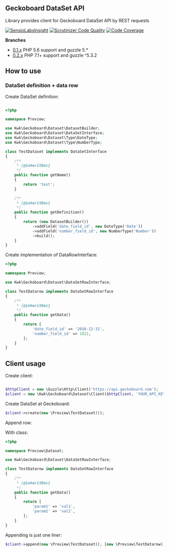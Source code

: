 Geckoboard DataSet API
----------------------

Library provides client for Geckoboard DataSet API by REST requests

[![SensioLabsInsight](https://insight.sensiolabs.com/projects/bdaace9a-a9e6-4667-a892-092db9d14663/mini.png)](https://insight.sensiolabs.com/projects/bdaace9a-a9e6-4667-a892-092db9d14663) [![Scrutinizer Code Quality](https://scrutinizer-ci.com/g/gkawka/geckoboard-dataset-api/badges/quality-score.png?b=master)](https://scrutinizer-ci.com/g/gkawka/geckoboard-dataset-api/?branch=master) [![Code Coverage](https://scrutinizer-ci.com/g/gkawka/geckoboard-dataset-api/badges/coverage.png?b=master)](https://scrutinizer-ci.com/g/gkawka/geckoboard-dataset-api/?branch=master)

**Branches**
- [0.1.x](https://github.com/gkawka/geckoboard-dataset-api/tree/0.1.x-dev) PHP 5.6 support and guzzle 5.*
- [0.2.x](https://github.com/gkawka/geckoboard-dataset-api/tree/0.2.x-dev) PHP 7.1+ support and guzzle ^5.3.2


How to use
---

### DataSet definition + data row

Create DataSet definition:

```php

<?php

namespace Preview;

use Kwk\Geckoboard\Dataset\DatasetBuilder;
use Kwk\Geckoboard\Dataset\DataSetInterface;
use Kwk\Geckoboard\Dataset\Type\DateType;
use Kwk\Geckoboard\Dataset\Type\NumberType;

class TestDataset implements DataSetInterface
{
    /**
     * {@inheritDoc}
     */
    public function getName()
    {
        return 'test';
    }

    /**
     * {@inheritDoc}
     */
    public function getDefinition()
    {
        return (new DatasetBuilder())
            ->addField('date_field_id', new DateType('Date'))
            ->addField('number_field_id', new NumberType('Number'))
            ->build();
    }
}
```

Create implementation of DataRowInterface:

```php
<?php

namespace Preview;

use Kwk\Geckoboard\Dataset\DataSetRowInterface;

class TestDatarow implements DataSetRowInterface
{
    /**
     * {@inheritDoc}
     */
    public function getData()
    {
        return [
            'date_field_id' => '2016-12-31',
            'number_field_id' => 1021,
        ];
    }
}

```

Client usage
---

Create client:

```php

$httpClient = new \Guzzle\Http\Client('https://api.geckoboard.com');
$client = new \Kwk\Geckoboard\Dataset\Client($httpClient, 'YOUR_API_KEY');

```

Create DataSet at Geckoboard:
```php
$client->create(new \Preview\TestDataset());
```

Append row:

With class:
```php
<?php

namespace Preview\Dataset;

use Kwk\Geckoboard\Dataset\DataSetRowInterface;

class TestDatarow implements DataSetRowInterface
{
    /**
     * {@inheritDoc}
     */
    public function getData()
    {
        return [
            'param1' => 'val1',
            'param2' => 'val2',
        ];
    }
}
```

Appending is just one liner:

```php
$client->append(new \Preview\TestDataset(), [new \Preview\TestDatarow()]);
```
